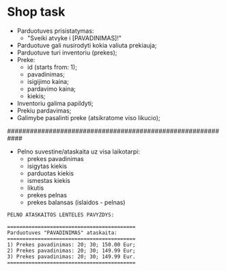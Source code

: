 # Shop task

-   Parduotuves prisistatymas:
    -   "Sveiki atvyke i [PAVADINIMAS]!"
-   Parduotuve gali nusirodyti kokia valiuta prekiauja;
-   Parduotuve turi inventoriu (prekes);
-   Preke:
    -   id (starts from: 1);
    -   pavadinimas;
    -   isigijimo kaina;
    -   pardavimo kaina;
    -   kiekis;
-   Inventoriu galima papildyti;
-   Prekiu pardavimas;
-   Galimybe pasalinti preke (atsikratome viso likucio);

############################################################

-   Pelno suvestine/ataskaita uz visa laikotarpi:
    -   prekes pavadinimas
    -   isigytas kiekis
    -   parduotas kiekis
    -   ismestas kiekis
    -   likutis
    -   prekes pelnas
    -   prekes balansas (islaidos - pelnas)

```
PELNO ATASKAITOS LENTELES PAVYZDYS:

==========================================
Parduotuves "PAVADINIMAS" ataskaita:
==========================================
1) Prekes pavadinimas: 20; 30; 150.00 Eur;
2) Prekes pavadinimas: 20; 30; 149.99 Eur;
3) Prekes pavadinimas: 20; 30; 149.99 Eur.
==========================================
```
